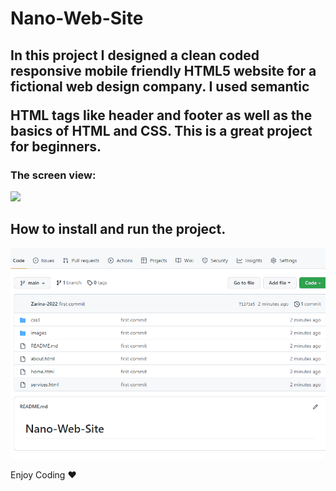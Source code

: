 # Nano-Web-Site

<h2>In this project I designed a clean coded responsive mobile friendly HTML5 website for a fictional web design company. I used semantic 

HTML tags like header and footer as well as the basics of HTML and CSS. This is a great project for beginners.</h2>

<h3>The screen view:</h3>

![](nano.gif)

<h2> How to install and run the project. </h2>

![](nanodl.gif)

Enjoy Coding ❤



